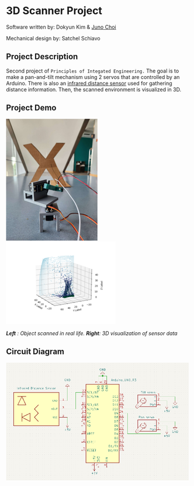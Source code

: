 # 3D Scanner Project
Software written by: Dokyun Kim & [Juno Choi](https://github.com/jcuhnoio)
  
Mechanical design by: Satchel Schiavo

## Project Description
Second project of `Principles of Integated Engineering.` The goal is to make a pan-and-tilt mechanism using 2 servos that are controlled by an Arduino. There is also an [infrared distance sensor](https://pdf1.alldatasheet.com/datasheet-pdf/view/412633/SHARP/GP2Y0A02YK0F.html) used for gathering distance information. Then, the scanned environment is visualized in 3D.

## Project Demo
<p float='left'>
<img src="images/X_original.jpg" alt="scan" width="250"/>
<img src="images/X.png" alt="plot" width="300"/>  
</p>

***Left** : Object scanned in real life. **Right**: 3D visualization of sensor data*

## Circuit Diagram
<img src="images/circuit.png" alt="circuit" width="500"/>
